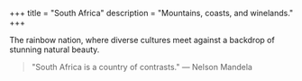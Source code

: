+++
title = "South Africa"
description = "Mountains, coasts, and winelands."
+++

The rainbow nation, where diverse cultures meet against a backdrop of stunning natural beauty.

> "South Africa is a country of contrasts." — Nelson Mandela
